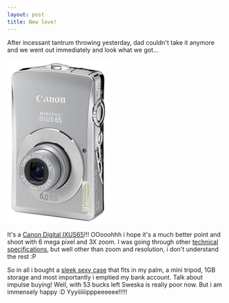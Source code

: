 ```yaml
---
layout: post
title: New love!
---
```


After incessant tantrum throwing yesterday, dad couldn't take it anymore and we went out immediately and look what we got...

![](/img/ix65.jpg)

It's a [Canon Digital IXUS65](http://www.canon.co.jp/Imaging/ixus65/index-e.html)!!! OOooohhh i hope it's a much better point and shoot with 6 mega pixel and 3X zoom. I was going through other [technical specifications](http://www.canon.co.jp/Imaging/ixus65/spe-e.html), but well other than zoom and resolution, i don't understand the rest :P

So in all i bought a [sleek sexy case](http://www.rivacase.ru/pages/gocart/riva-case-7023-pu30.php) that fits in my palm, a mini tripod, 1GB storage and most importantly i emptied my bank account. Talk about impulse buying! Well, with 53 bucks left Sweska is really poor now. But i am immensely happy :D Yyyiiiiiipppeeeeee!!!!!
